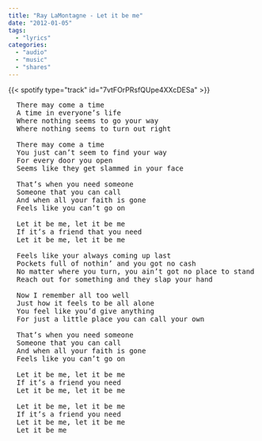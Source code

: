 ```yaml
---
title: "Ray LaMontagne - Let it be me"
date: "2012-01-05"
tags:
  - "lyrics"
categories:
  - "audio"
  - "music"
  - "shares"
---
```


{{< spotify type="track" id="7vtFOrPRsfQUpe4XXcDESa" >}}

<pre>
  There may come a time
  A time in everyone’s life
  Where nothing seems to go your way
  Where nothing seems to turn out right

  There may come a time
  You just can’t seem to find your way
  For every door you open
  Seems like they get slammed in your face

  That’s when you need someone
  Someone that you can call
  And when all your faith is gone
  Feels like you can’t go on

  Let it be me, let it be me
  If it’s a friend that you need
  Let it be me, let it be me

  Feels like your always coming up last
  Pockets full of nothin’ and you got no cash
  No matter where you turn, you ain’t got no place to stand
  Reach out for something and they slap your hand

  Now I remember all too well
  Just how it feels to be all alone
  You feel like you’d give anything
  For just a little place you can call your own

  That’s when you need someone
  Someone that you can call
  And when all your faith is gone
  Feels like you can’t go on

  Let it be me, let it be me
  If it’s a friend you need
  Let it be me, let it be me

  Let it be me, let it be me
  If it’s a friend you need
  Let it be me, let it be me
  Let it be me
</pre>